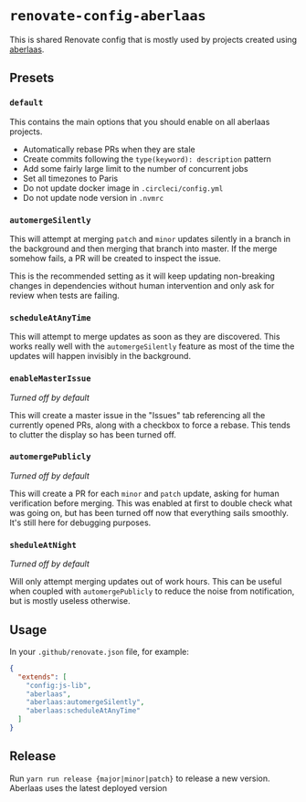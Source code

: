 # `renovate-config-aberlaas`

This is shared Renovate config that is mostly used by projects created using
[aberlaas][1].

## Presets

### `default`

This contains the main options that you should enable on all aberlaas projects.

- Automatically rebase PRs when they are stale
- Create commits following the `type(keyword): description` pattern
- Add some fairly large limit to the number of concurrent jobs
- Set all timezones to Paris
- Do not update docker image in `.circleci/config.yml`
- Do not update node version in `.nvmrc`

### `automergeSilently`

This will attempt at merging `patch` and `minor` updates silently in a branch in
the background and then merging that branch into master. If the merge somehow
fails, a PR will be created to inspect the issue.

This is the recommended setting as it will keep updating non-breaking changes in
dependencies without human intervention and only ask for review when tests are
failing.

### `scheduleAtAnyTime`

This will attempt to merge updates as soon as they are discovered. This works
really well with the `automergeSilently` feature as most of the time the updates
will happen invisibly in the background.

### `enableMasterIssue`

_Turned off by default_

This will create a master issue in the "Issues" tab referencing all the
currently opened PRs, along with a checkbox to force a rebase. This tends to
clutter the display so has been turned off.

### `automergePublicly`

_Turned off by default_

This will create a PR for each `minor` and `patch` update, asking for human
verification before merging. This was enabled at first to double check what was
going on, but has been turned off now that everything sails smoothly. It's still
here for debugging purposes.

### `sheduleAtNight`

_Turned off by default_

Will only attempt merging updates out of work hours. This can be useful when
coupled with `automergePublicly` to reduce the noise from notification, but is
mostly useless otherwise.

## Usage

In your `.github/renovate.json` file, for example:

```json
{
  "extends": [
    "config:js-lib",
    "aberlaas",
    "aberlaas:automergeSilently",
    "aberlaas:scheduleAtAnyTime"
  ]
}
```

## Release

Run `yarn run release {major|minor|patch}` to release a new version. Aberlaas
uses the latest deployed version

[1]: https://github.com/pixelastic/aberlaas/
